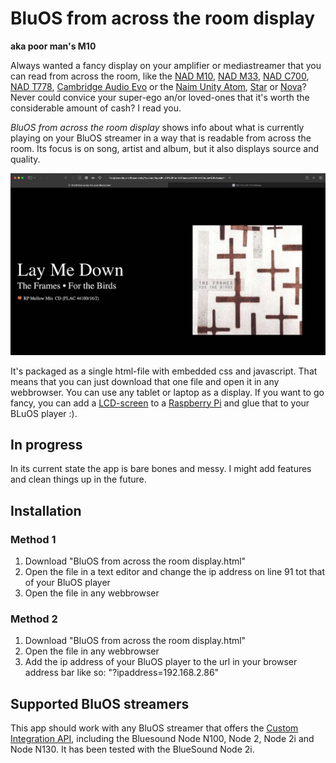 # BluOS from across the room display
**aka poor man's M10**

Always wanted a fancy display on your amplifier or mediastreamer that you can read from across the room, like the [NAD M10](https://nadelectronics.com/product/m10-v2/), [NAD M33](https://nadelectronics.com/product/m33-bluos-streaming-dac-amplifier/), [NAD C700](https://nadelectronics.com/product/c-700/), [NAD T778](https://nadelectronics.com/product/t778-surround-amplifier/), [Cambridge Audio Evo](https://www.cambridgeaudio.com/row/en/products/evo/evo-150) or the [Naim Unity Atom](https://www.naimaudio.com/product/uniti-atom), [Star](https://www.naimaudio.com/product/uniti-star) or [Nova](https://www.naimaudio.com/product/uniti-nova)? Never could convice your super-ego an/or loved-ones that it's worth the considerable amount of cash? I read you.

*BluOS from across the room display* shows info about what is currently playing on your BluOS streamer in a way that is readable from across the room. Its focus is on song, artist and album, but it also displays source and quality.

![screenshot of BluOS from across the room display in a browser](https://github.com/buzink/BluOS-from-across-the-room-display/blob/master/Screenshot-browser.jpg?raw=true)

It's packaged as a single html-file with embedded css and javascript. That means that you can just download that one file and open it in any webbrowser. You can use any tablet or laptop as a display. If you want to go fancy, you can add a [LCD-screen](https://www.raspberrypi.com/products/raspberry-pi-touch-display/) to a [Raspberry Pi](https://www.raspberrypi.com) and glue that to your BLuOS player :).

## In progress
In its current state the app is bare bones and messy. I might add features and clean things up in the future.

## Installation
### Method 1
1. Download "BluOS from across the room display.html"
1. Open the file in a text editor and change the ip address on line 91 tot that of your BluOS player
1. Open the file in any webbrowser

### Method 2
1. Download "BluOS from across the room display.html"
1. Open the file in any webbrowser
1. Add the ip address of your BluOS player to the url in your browser address bar like so: "?ipaddress=192.168.2.86"

## Supported BluOS streamers
This app should work with any BluOS streamer that offers the [Custom Integration API](https://bluos.net/wp-content/uploads/2021/03/Custom-Integration-API-v1.0_March-2021.pdf), including the Bluesound Node N100, Node 2, Node 2i and Node N130. It has been tested with the BlueSound Node 2i.
